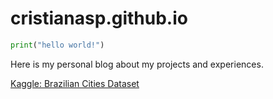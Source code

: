 # cristianasp.github.io


```python
print("hello world!")
```

Here is my personal blog about my projects and experiences.

[Kaggle: Brazilian Cities Dataset ](dataset-brazilian-cities)


